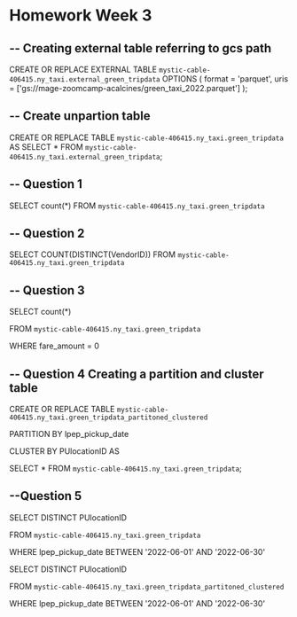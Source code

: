 
# Homework Week 3

## -- Creating external table referring to gcs path

CREATE OR REPLACE EXTERNAL TABLE `mystic-cable-406415.ny_taxi.external_green_tripdata`
OPTIONS (
  format = 'parquet',
  uris = ['gs://mage-zoomcamp-acalcines/green_taxi_2022.parquet']
);

## -- Create unpartion table

CREATE OR REPLACE TABLE `mystic-cable-406415.ny_taxi.green_tripdata`
AS SELECT * FROM `mystic-cable-406415.ny_taxi.external_green_tripdata`;

## -- Question 1

SELECT count(*) FROM `mystic-cable-406415.ny_taxi.green_tripdata`

## -- Question 2 

SELECT COUNT(DISTINCT(VendorID)) FROM `mystic-cable-406415.ny_taxi.green_tripdata`

## -- Question 3

SELECT count(*) 

FROM `mystic-cable-406415.ny_taxi.green_tripdata`

WHERE fare_amount = 0 

## -- Question 4 Creating a partition and cluster table
CREATE OR REPLACE TABLE `mystic-cable-406415.ny_taxi.green_tripdata_partitoned_clustered`

PARTITION BY lpep_pickup_date

CLUSTER BY PUlocationID AS


SELECT * FROM `mystic-cable-406415.ny_taxi.green_tripdata`;

## --Question 5

SELECT DISTINCT PUlocationID

FROM `mystic-cable-406415.ny_taxi.green_tripdata`

WHERE lpep_pickup_date BETWEEN '2022-06-01' AND '2022-06-30'
  
SELECT DISTINCT PUlocationID

FROM `mystic-cable-406415.ny_taxi.green_tripdata_partitoned_clustered`

WHERE lpep_pickup_date BETWEEN '2022-06-01' AND '2022-06-30'
